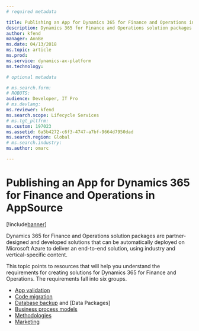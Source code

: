 ```yaml
---
# required metadata

title: Publishing an App for Dynamics 365 for Finance and Operations in AppSource
description: Dynamics 365 for Finance and Operations solution packages are partner-designed and developed solutions that can be automatically deployed on Microsoft Azure to deliver an end-to-end solution, using industry and vertical-specific content.
author: kfend
manager: AnnBe
ms.date: 04/13/2018
ms.topic: article
ms.prod: 
ms.service: dynamics-ax-platform
ms.technology: 

# optional metadata

# ms.search.form: 
# ROBOTS: 
audience: Developer, IT Pro
# ms.devlang: 
ms.reviewer: kfend
ms.search.scope: Lifecycle Services
# ms.tgt_pltfrm: 
ms.custom: 197023
ms.assetid: 6a5b4272-c6f3-4747-a7bf-9664d7950dad
ms.search.region: Global
# ms.search.industry: 
ms.author: omarc

---
```


#  Publishing an App for Dynamics 365 for Finance and Operations in AppSource

[!include[banner](../includes/banner.md)]

Dynamics 365 for Finance and Operations solution packages are partner-designed and developed solutions that can be automatically deployed on Microsoft Azure to deliver an end-to-end solution, using industry and vertical-specific content.

This topic points to resources that will help you understand the requirements for creating solutions for Dynamics 365 for Finance and Operations. The requirements fall into six groups.

-   [App validation](app-validation-lcs-solutions.md)
-   [Code migration](code-migration-lcs-solutions.md)
-   [Database backup](database-backup-lcs-solutions.md) and [Data Packages]
-   [Business process models](business-process-modeler-libraries-lcs-solutions.md)
-   [Methodologies](methodologies-lcs-solutions.md)
-   [Marketing](marketing-content-lcs-solutions.md)
